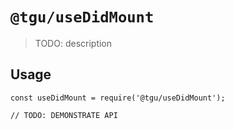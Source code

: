 # `@tgu/useDidMount`

> TODO: description

## Usage

```
const useDidMount = require('@tgu/useDidMount');

// TODO: DEMONSTRATE API
```
